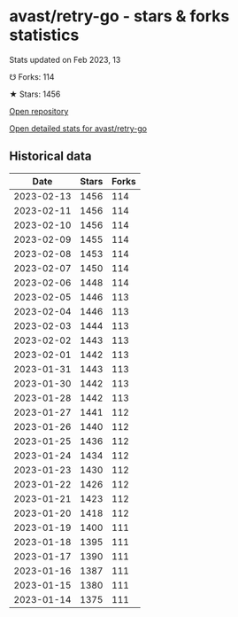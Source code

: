 # avast/retry-go - stars & forks statistics

Stats updated on Feb 2023, 13

☋ Forks: 114

★ Stars: 1456

[Open repository](https://github.com/avast/retry-go)

[Open detailed stats for avast/retry-go](https://reviewgithub.com/rep/avast/retry-go)

## Historical data
| Date | Stars | Forks |
|------|-------|-------|
| 2023-02-13 | 1456 | 114 | 
| 2023-02-11 | 1456 | 114 | 
| 2023-02-10 | 1456 | 114 | 
| 2023-02-09 | 1455 | 114 | 
| 2023-02-08 | 1453 | 114 | 
| 2023-02-07 | 1450 | 114 | 
| 2023-02-06 | 1448 | 114 | 
| 2023-02-05 | 1446 | 113 | 
| 2023-02-04 | 1446 | 113 | 
| 2023-02-03 | 1444 | 113 | 
| 2023-02-02 | 1443 | 113 | 
| 2023-02-01 | 1442 | 113 | 
| 2023-01-31 | 1443 | 113 | 
| 2023-01-30 | 1442 | 113 | 
| 2023-01-28 | 1442 | 113 | 
| 2023-01-27 | 1441 | 112 | 
| 2023-01-26 | 1440 | 112 | 
| 2023-01-25 | 1436 | 112 | 
| 2023-01-24 | 1434 | 112 | 
| 2023-01-23 | 1430 | 112 | 
| 2023-01-22 | 1426 | 112 | 
| 2023-01-21 | 1423 | 112 | 
| 2023-01-20 | 1418 | 112 | 
| 2023-01-19 | 1400 | 111 | 
| 2023-01-18 | 1395 | 111 | 
| 2023-01-17 | 1390 | 111 | 
| 2023-01-16 | 1387 | 111 | 
| 2023-01-15 | 1380 | 111 | 
| 2023-01-14 | 1375 | 111 | 

